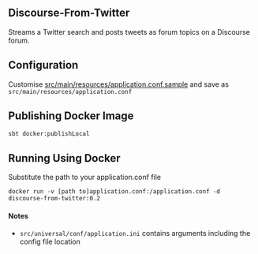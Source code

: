 ## Discourse-From-Twitter

Streams a Twitter search and posts tweets as forum topics on a 
Discourse forum.

## Configuration

Customise [src/main/resources/application.conf.sample](src/main/resources/application.conf.sample) 
and save as `src/main/resources/application.conf` 

## Publishing Docker Image

    sbt docker:publishLocal

## Running Using Docker

Substitute the path to your application.conf file

    docker run -v [path to]application.conf:/application.conf -d discourse-from-twitter:0.2
    
    
#### Notes

* `src/universal/conf/application.ini` contains arguments including the config file location